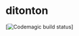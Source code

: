 # ditonton
[![Codemagic build status](https://api.codemagic.io/apps/62b251684f030357b158bd5b/62b251684f030357b158bd5a/status_badge.svg)]
